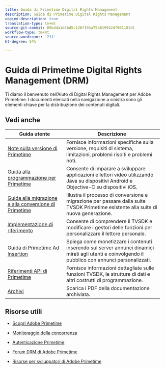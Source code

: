 ```yaml
---
title: Guida di Primetime Digital Rights Management
description: Guida di Primetime Digital Rights Management
copied-description: true
translation-type: tm+mt
source-git-commit: 89bdda1d4bd5c126f19ba75a819942df901183d1
workflow-type: tm+mt
source-wordcount: '211'
ht-degree: 54%

---
```



# Guida di Primetime Digital Rights Management (DRM)

Ti diamo il benvenuto nell’Aiuto di Digital Rights Management per Adobe Primetime. I documenti elencati nella navigazione a sinistra sono gli elementi chiave per la distribuzione dei contenuti digitali.

## Vedi anche

| Guida utente | Descrizione |
|--- |--- |
| [Note sulla versione di Primetime](/help/release-notes/home.md) | Fornisce informazioni specifiche sulla versione, requisiti di sistema, limitazioni, problemi risolti e problemi noti. |
| [Guida alla programmazione per Primetime](/help/programming/home.md) | Consente di imparare a sviluppare applicazioni e lettori video utilizzando Java su dispositivi Android e Objective-C su dispositivi iOS. |
| [Guida alla migrazione e alla conversione di Primetime](/help/migration-guides/home.md) | Illustra il processo di conversione e migrazione per passare dalla suite TVSDK Primetime esistente alla suite di nuova generazione. |
| [Implementazione di riferimento](/help/android-reference-implementation/home.md) | Consente di comprendere il TVSDK e modificare i gestori delle funzioni per personalizzare il lettore personale. |
| [Guida di Primetime Ad Insertion](/help/primetime-ad-insertion/home.md) | Spiega come monetizzare i contenuti inserendo sul server annunci dinamici mirati agli utenti e coinvolgendo il pubblico con annunci personalizzati. |
| [Riferimenti API di Primetime](/help/reference/api-references.md) | Fornisce informazioni dettagliate sulle funzioni TVSDK, le strutture di dati e altri costrutti di programmazione. |
| [Archivi](https://helpx.adobe.com/primetime/archives.html) | Scarica i PDF della documentazione archiviata. |

## Risorse utili

* [Scopri Adobe Primetime](https://www.adobe.com/in/marketing/primetime.html)

* [Monitoraggio della concorrenza](https://tve.helpdocsonline.com/concurrency-monitoring-introduction)

* [Autenticazione Primetime](https://tve.helpdocsonline.com/home)

* [Forum DRM di Adobe Primetime](https://forums.adobe.com/community/adobe_access)

* [Risorse per sviluppatori di Adobe Primetime](https://www.adobe.com/devnet/primetime.html)
